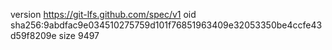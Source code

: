 version https://git-lfs.github.com/spec/v1
oid sha256:9abdfac9e034510275759d101f76851963409e32053350be4ccfe43d59f8209e
size 9497
